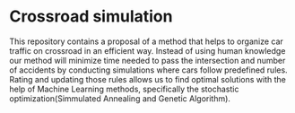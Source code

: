# Crossroad simulation
 
This repository contains a proposal of a method that helps to organize car traffic on crossroad in an efficient way. Instead of using human knowledge our method will minimize time needed to pass the intersection and number of accidents
by conducting simulations where cars follow predefined rules. Rating and updating those rules allows us to find optimal solutions with the help of
Machine Learning methods, specifically the stochastic optimization(Simmulated Annealing and Genetic Algorithm).
